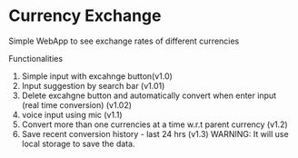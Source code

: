 # Currency Exchange
Simple WebApp to see exchange rates of different currencies

Functionalities

1. Simple input with excahnge button(v1.0)
2. Input suggestion by search bar (v1.01)
3. Delete excahgne button and automatically convert when 
   enter input (real time conversion) (v1.02)
4. voice input using mic (v1.1)
5. Convert more than one currencies at a time w.r.t parent currency (v1.2)
6. Save recent conversion history - last 24 hrs (v1.3) WARNING: It will use local storage to      save the data. 


